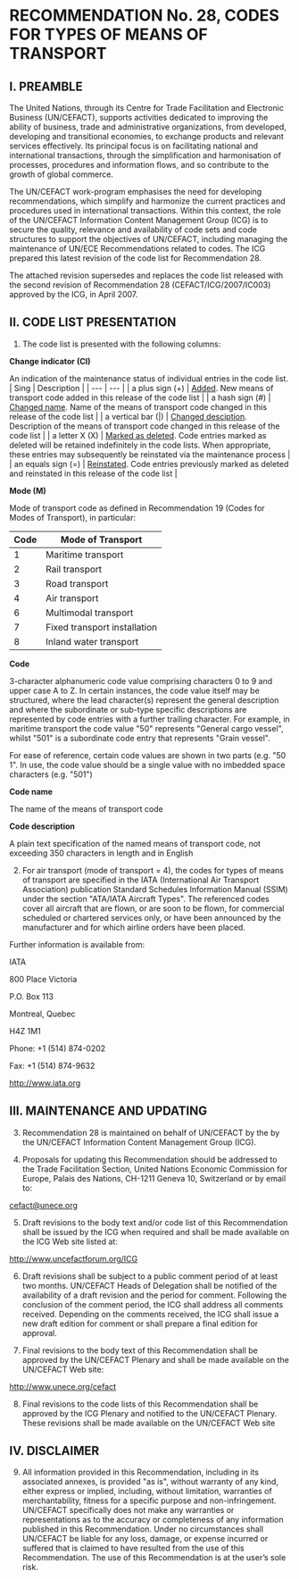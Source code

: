 # RECOMMENDATION No. 28, CODES FOR TYPES OF MEANS OF TRANSPORT

## I. PREAMBLE
The United Nations, through its Centre for Trade
Facilitation and Electronic Business (UN/CEFACT),
supports activities dedicated to improving the ability of
business, trade and administrative organizations, from
developed, developing and transitional economies, to
exchange products and relevant services effectively. Its
principal focus is on facilitating national and international
transactions, through the simplification and
harmonisation of processes, procedures and information
flows, and so contribute to the growth of global
commerce.

The UN/CEFACT work-program emphasises the need
for developing recommendations, which simplify and
harmonize the current practices and procedures used in
international transactions. Within this context, the role of
the UN/CEFACT Information Content Management
Group (ICG) is to secure the quality, relevance and
availability of code sets and code structures to support
the objectives of UN/CEFACT, including managing the
maintenance of UN/ECE Recommendations related to
codes. The ICG prepared this latest revision of the code
list for Recommendation 28.

The attached revision supersedes and replaces the code
list released with the second revision of
Recommendation 28 (CEFACT/ICG/2007/IC003)
approved by the ICG, in April 2007.

## II. CODE LIST PRESENTATION

1. The code list is presented with the following columns:

**Change indicator (CI)**

An indication of the maintenance status of individual entries in the code list.
| Sing | Description | 
| --- | --- |
| a plus sign (+) | <ins>Added</ins>. New means of transport code added in this release of the code list |
| a hash sign (#) | <ins>Changed name</ins>. Name of the means of transport code changed in this release of the code list |
| a vertical bar (\|) | <ins>Changed desciption</ins>. Description of the means of transport code changed in this release of the code list |
| a letter X (X) | <ins>Marked as deleted</ins>. Code entries marked as deleted will be retained indefinitely in the code lists. When appropriate, these entries may subsequently be reinstated via the maintenance process |
| an equals sign (=) | <ins>Reinstated</ins>. Code entries previously marked as deleted and reinstated in this release of the code list |


**Mode (M)**

Mode of transport code as defined in Recommendation 19 (Codes for Modes of Transport), in particular:

| Code | Mode of Transport |
| --- | --- |
| 1 | Maritime transport |
| 2 | Rail transport |
| 3 | Road transport |
| 4 | Air transport |
| 6 | Multimodal transport |
| 7 | Fixed transport installation |
| 8 | Inland water transport |

**Code**

3-character alphanumeric code value comprising characters 0 to 9 and upper case A to Z.
In certain instances, the code value itself may be structured, where the lead character(s) represent the
general description and where the subordinate or sub-type specific descriptions are represented by
code entries with a further trailing character. For example, in maritime transport the code value "50"
represents "General cargo vessel", whilst "501" is a subordinate code entry that represents "Grain
vessel".

For ease of reference, certain code values are shown in two parts (e.g. "50 1". In use, the code
value should be a single value with no imbedded space characters (e.g. "501")


**Code name**

The name of the means of transport code

**Code description**

A plain text specification of the named means of transport code, not exceeding 350 characters in length and in English

2. For air transport (mode of transport = 4), the codes for types of means of transport are specified in the IATA
(International Air Transport Association) publication Standard Schedules Information Manual (SSIM) under the section "ATA/IATA Aircraft Types". The referenced
codes cover all aircraft that are flown, or are soon to be flown, for commercial scheduled or chartered services only, or have been announced by the manufacturer and
for which airline orders have been placed.

Further information is available from:

IATA

800 Place Victoria

P.O. Box 113

Montreal, Quebec

H4Z 1M1

Phone: +1 (514) 874-0202

Fax: +1 (514) 874-9632

http://www.iata.org


## III. MAINTENANCE AND UPDATING

3. Recommendation 28 is maintained on behalf of UN/CEFACT by the by the UN/CEFACT Information Content Management Group (ICG).

4. Proposals for updating this Recommendation should be addressed to the Trade Facilitation Section,
United Nations Economic Commission for Europe, Palais des Nations, CH-1211 Geneva 10, Switzerland or by
email to:

cefact@unece.org

5. Draft revisions to the body text and/or code list of this Recommendation shall be issued by the ICG when
required and shall be made available on the ICG Web site listed at:

http://www.uncefactforum.org/ICG

6. Draft revisions shall be subject to a public comment period of at least two months. UN/CEFACT
Heads of Delegation shall be notified of the availability of a draft revision and the period for comment. Following
the conclusion of the comment period, the ICG shall address all comments received. Depending on the
comments received, the ICG shall issue a new draft edition for comment or shall prepare a final edition for
approval.

7. Final revisions to the body text of this Recommendation shall be approved by the UN/CEFACT
Plenary and shall be made available on the UN/CEFACT Web site:

http://www.unece.org/cefact

8. Final revisions to the code lists of this Recommendation shall be approved by the ICG Plenary
and notified to the UN/CEFACT Plenary. These revisions shall be made available on the UN/CEFACT
Web site

## IV. DISCLAIMER

9. All information provided in this Recommendation, including in its associated annexes, is provided "as is",
without warranty of any kind, either express or implied, including, without limitation, warranties of
merchantability, fitness for a specific purpose and non-infringement. UN/CEFACT specifically does not make
any warranties or representations as to the accuracy or completeness of any information published in this
Recommendation. Under no circumstances shall UN/CEFACT be liable for any loss, damage, or expense
incurred or suffered that is claimed to have resulted from the use of this Recommendation. The use of this
Recommendation is at the user’s sole risk.
